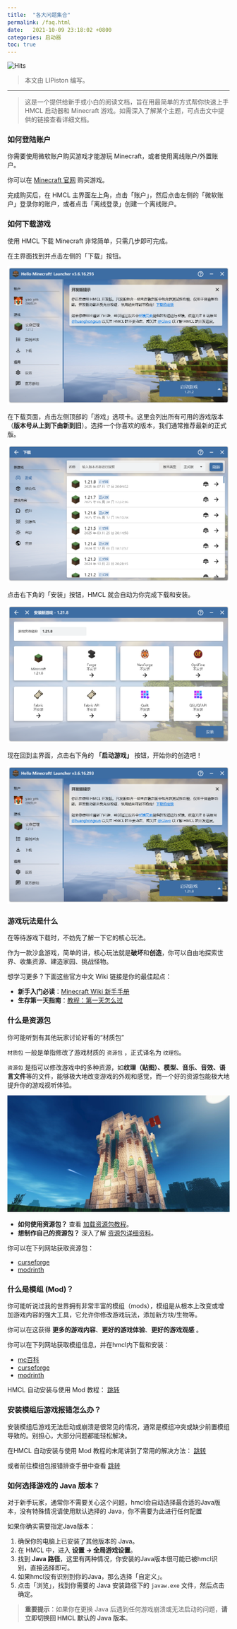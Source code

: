 ```yaml
---
title:  "各大问题集合"
permalink: /faq.html
date:   2021-10-09 23:18:02 +0800
categories: 启动器
toc: true
---
```


![Hits](https://hits.zkitefly.eu.org/?tag=https%3A%2F%2Fdocs.hmcl.net%2Ffaq.html)

> 本文由 LIPiston 编写。

---

> 这是一个提供给新手或小白的阅读文档，旨在用最简单的方式帮你快速上手 HMCL 启动器和 Minecraft 游戏。如需深入了解某个主题，可点击文中提供的链接查看详细文档。

### 如何登陆账户

你需要使用微软账户购买游戏才能游玩 Minecraft，或者使用离线账户/外置账户。

你可以在 [Minecraft 官网](https://www.minecraft.com) 购买游戏。

完成购买后，在 HMCL 主界面左上角，点击「账户」，然后点击左侧的「微软账户」登录你的账户，或者点击「离线登录」创建一个离线账户。

### 如何下载游戏

使用 HMCL 下载 Minecraft 非常简单，只需几步即可完成。 

在主界面找到并点击左侧的「下载」按钮。

![](/assets/img/docs/about-questions/img.png)

在下载页面，点击左侧顶部的「游戏」选项卡。这里会列出所有可用的游戏版本（**版本号从上到下由新到旧**）。选择一个你喜欢的版本，我们通常推荐最新的正式版。

![](/assets/img/docs/about-questions/img2.png)

点击右下角的「安装」按钮，HMCL 就会自动为你完成下载和安装。

![](/assets/img/docs/about-questions/img3.png)

现在回到主界面，点击右下角的 **「启动游戏」** 按钮，开始你的创造吧！

![](/assets/img/docs/about-questions/img4.png)

### 游戏玩法是什么

在等待游戏下载时，不妨先了解一下它的核心玩法。 

作为一款沙盒游戏，简单的讲，核心玩法就是**破坏**和**创造**，你可以自由地探索世界、收集资源、建造家园、挑战怪物。  

想学习更多？下面这些官方中文 Wiki 链接是你的最佳起点：
- **新手入门必读**：[Minecraft Wiki 新手手册](https://zh.minecraft.wiki/w/%E6%95%99%E7%A8%8B/%E6%96%B0%E6%89%8B%E6%89%8B%E5%86%8C)
- **生存第一天指南**：[教程：第一天怎么过](https://zh.minecraft.wiki/w/Tutorial:%E7%AC%AC%E4%B8%80%E5%A4%A9)

### 什么是资源包

你可能听到有其他玩家讨论好看的“材质包”  

`材质包` 一般是单指修改了游戏材质的 `资源包` ，正式译名为 `纹理包`。

`资源包` 是指可以修改游戏中的多种资源，如**纹理（贴图）、模型、音乐、音效、语言文件**等的文件，能够极大地改变游戏的外观和感觉，而一个好的资源包能极大地提升你的游戏视听体验。

![大致示意图](/assets/img/docs/about-questions/img5.jpg)

- **如何使用资源包？** 查看 [加载资源包教程](https://zh.minecraft.wiki/w/Tutorial:%E5%8A%A0%E8%BD%BD%E8%B5%84%E6%BA%90%E5%8C%85)。
- **想制作自己的资源包？** 深入了解 [资源包详细资料](https://zh.minecraft.wiki/w/%E8%B5%84%E6%BA%90%E5%8C%85)。

你可以在下列网站获取资源包：
- [curseforge](https://www.planetminecraft.com/texture-packs/)
- [modrinth](https://modrinth.com/resourcepacks)

### 什么是模组 (Mod)？

你可能听说过我的世界拥有非常丰富的模组（mods），模组是从根本上改变或增加游戏内容的强大工具，它允许你修改游戏玩法，添加新方块/生物等。  

你可以在这获得 **更多的游戏内容**、**更好的游戏体验**、**更好的游戏观感** 。

你可以在下列网站获取模组信息，并在hmcl内下载和安装：
- [mc百科](https://www.mcmod.cn/)
- [curseforge](https://www.curseforge.com/minecraft/search?class=mc-mods)
- [modrinth](https://modrinth.com/mods)

HMCL 自动安装与使用 Mod 教程： [跳转](/launcher/auto-installing.html)

### 安装模组后游戏报错怎么办？

安装模组后游戏无法启动或崩溃是很常见的情况，通常是模组冲突或缺少前置模组导致的。别担心，大部分问题都能轻松解决。 

在HMCL 自动安装与使用 Mod 教程的末尾讲到了常用的解决方法： [跳转](/launcher/auto-installing.html#%E5%AE%89%E8%A3%85-mod-%E5%90%8E%E6%B8%B8%E6%88%8F%E6%8A%A5%E9%94%99%E6%97%A0%E6%B3%95%E5%90%AF%E5%8A%A8)

或者前往模组包报错排查手册中查看 [跳转](/modpack/error-handbook.html)

### 如何选择游戏的 Java 版本？

对于新手玩家，通常你不需要关心这个问题，hmcl会自动选择最合适的Java版本，没有特殊情况请使用默认选择的 Java，你不需要为此进行任何配置  

如果你确实需要指定Java版本：

1. 确保你的电脑上已安装了其他版本的 Java。
2. 在 HMCL 中，进入 **设置 -> 全局游戏设置**。
3. 找到 **Java 路径**，这里有两种情况，你安装的Java版本很可能已被hmcl识别，直接选择即可。
4. 如果hmcl没有识别到你的Java，那么选择「自定义」。
5. 点击「浏览」，找到你需要的 Java 安装路径下的 `javaw.exe` 文件，然后点击确定。

> **重要提示**：如果你在更换 Java 后遇到任何游戏崩溃或无法启动的问题，**请立即切换回 HMCL 默认的 Java 版本**。
